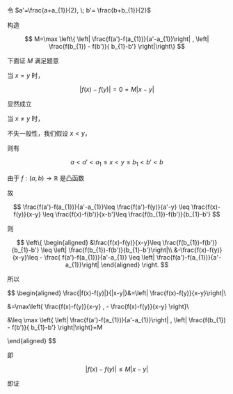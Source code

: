 令 $a'=\frac{a+a_{1}}{2}, \; b'= \frac{b+b_{1}}{2}$

构造 

$$
M=\max \left\{   \left| \frac{f(a')-f(a_{1})}{a'-a_{1}}\right|  , \left| \frac{f(b_{1}) - f(b')}{ b_{1}-b'} \right|\right\}
$$

下面证 $M$ 满足题意

当 $x=y$ 时，

$$
|f(x)-f(y)|=0=M|x-y|
$$

显然成立

当 $x\neq y$ 时，

不失一般性，我们假设 $x<y$，

则有

$$
a<a'<a_{1}\leq x<y\leq b_{1}<b'<b
$$

由于 $f:(a,b)\to \mathbb{R}$ 是凸函数

故

$$
\frac{f(a')-f(a_{1})}{a'-a_{1}}\leq \frac{f(a')-f(y)}{a'-y}
\leq \frac{f(x)-f(y)}{x-y} \leq \frac{f(x)-f(b')}{x-b'}\leq \frac{f(b_{1})-f(b')}{b_{1}-b'}
$$

则

$$
\left\{
\begin{aligned}
&\frac{f(x)-f(y)}{x-y}\leq \frac{f(b_{1})-f(b')}{b_{1}-b'} \leq \left| \frac{f(b_{1})-f(b')}{b_{1}-b'}\right|\\
&-\frac{f(x)-f(y)}{x-y}\leq - \frac{ f(a')-f(a_{1})}{a'-a_{1}} \leq
\left| \frac{f(a')-f(a_{1})}{a'-a_{1}}\right|
\end{aligned}
\right.
$$

所以

$$
\begin{aligned}
\frac{|f(x)-f(y)|}{|x-y|}&=\left| \frac{f(x)-f(y)}{x-y}\right|\\

&=\max\left\{  \frac{f(x)-f(y)}{x-y} , - \frac{f(x)-f(y)}{x-y}   \right\}\\

&\leq \max \left\{   \left| \frac{f(a')-f(a_{1})}{a'-a_{1}}\right|  , \left| \frac{f(b_{1}) - f(b')}{ b_{1}-b'} \right|\right\}=M

\end{aligned}
$$

即

$$
|f(x)-f(y)|\leq M |x-y|
$$

即证